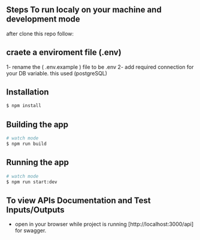 ## Steps To run localy on your machine and development mode
 after clone this repo follow:
## craete a enviroment file (.env)
 1- rename the ( .env.example ) file to be .env
 2- add required connection for your DB variable. this used (postgreSQL)

## Installation

```bash
$ npm install
```
## Building the app

```bash
# watch mode
$ npm run build
```
## Running the app

```bash
# watch mode
$ npm run start:dev
```

## To view APIs Documentation and Test Inputs/Outputs
- open in your browser while project is running [http://localhost:3000/api] for swagger.






